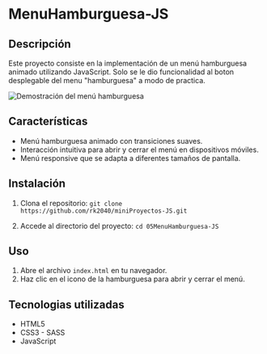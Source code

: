 #  MenuHamburguesa-JS

## Descripción
Este proyecto consiste en la implementación de un menú hamburguesa animado utilizando JavaScript. Solo se le dio funcionalidad al boton desplegable del menu "hamburguesa" a modo de practica.

![Demostración del menú hamburguesa](demo.gif)

## Características
- Menú hamburguesa animado con transiciones suaves.
- Interacción intuitiva para abrir y cerrar el menú en dispositivos móviles.
- Menú responsive que se adapta a diferentes tamaños de pantalla.

## Instalación

1. Clona el repositorio: `git clone https://github.com/rk2040/miniProyectos-JS.git`

2. Accede al directorio del proyecto: `cd 05MenuHamburguesa-JS`

## Uso
1. Abre el archivo `index.html` en tu navegador.
2. Haz clic en el icono de la hamburguesa para abrir y cerrar el menú.

## Tecnologias utilizadas

* HTML5
* CSS3 - SASS
* JavaScript
